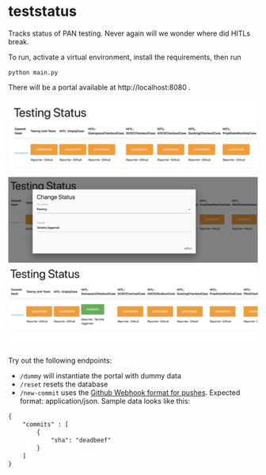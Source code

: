 # teststatus
Tracks status of PAN testing. Never again will we wonder where did HITLs break.

To run, activate a virtual environment, install the requirements, then run

    python main.py

There will be a portal available at http://localhost:8080 .

![](pre-change.png)
![](change-dialog.png)
![](post-change.png)

Try out the following endpoints:

- `/dummy` will instantiate the portal with dummy data
- `/reset` resets the database
- `/new-commit` uses the [Github Webhook format for pushes](https://developer.github.com/v3/activity/events/types/#pushevent). Expected format: application/json. Sample data looks like this:

```
{
	"commits" : [
		{
			"sha": "deadbeef"
		}	
	]
}
```
